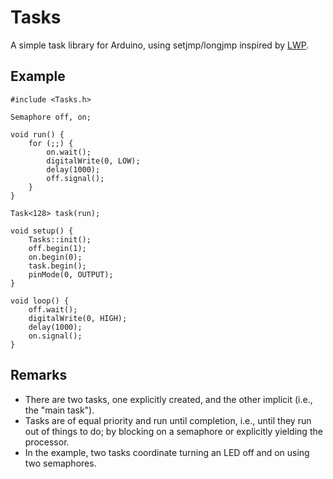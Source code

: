 Tasks
=====
A simple task library for Arduino, using setjmp/longjmp inspired by [LWP](https://github.com/jscrane/lwp).

Example
-------
    
    #include <Tasks.h>

    Semaphore off, on;

    void run() {
        for (;;) {
            on.wait();
            digitalWrite(0, LOW);
            delay(1000);
        	off.signal();
        }
    }

    Task<128> task(run);
    
    void setup() {
        Tasks::init();
        off.begin(1);
        on.begin(0);
        task.begin();
        pinMode(0, OUTPUT);
    }

    void loop() {
        off.wait();
        digitalWrite(0, HIGH);
        delay(1000);
        on.signal();
    }

Remarks
-------
* There are two tasks, one explicitly created, and the other implicit (i.e., 
the "main task").
* Tasks are of equal priority and run until completion, i.e., until they
run out of things to do; by blocking on a semaphore or explicitly yielding
the processor.
* In the example, two tasks coordinate turning an LED off and on using two semaphores.
